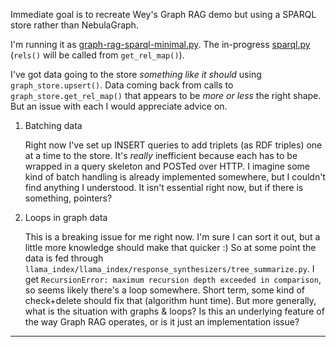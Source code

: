 <!-- title: llama_index SPARQL Questions -->

Immediate goal is to recreate Wey's Graph RAG demo but using a SPARQL store rather than NebulaGraph.

I'm running it as [graph-rag-sparql-minimal.py](https://github.com/danja/nlp/blob/main/GraphRAG/src/graph-rag-sparql-minimal.py). The in-progress [sparql.py](https://github.com/danja/llama_index/blob/add-sparql/llama_index/graph_stores/sparql.py) (`rels()` will be called from `get_rel_map()`).

I've got data going to the store _something like it should_ using `graph_store.upsert()`. Data coming back from calls to `graph_store.get_rel_map()` that appears to be _more or less_ the right shape. But an issue with each I would appreciate advice on.

1. Batching data

   Right now I've set up INSERT queries to add triplets (as RDF triples) one at a time to the store. It's _really_ inefficient because each has to be wrapped in a query skeleton and POSTed over HTTP. I imagine some kind of batch handling is already implemented somewhere, but I couldn't find anything I understood. It isn't essential right now, but if there is something, pointers?

2. Loops in graph data

   This is a breaking issue for me right now. I'm sure I can sort it out, but a little more knowledge should make that quicker :)
   So at some point the data is fed through `llama_index/llama_index/response_synthesizers/tree_summarize.py`.
   I get `RecursionError: maximum recursion depth exceeded in comparison`, so seems likely there's a loop somewhere. Short term, some kind of check+delete should fix that (algorithm hunt time). But more generally, what is the situation with graphs & loops? Is this an underlying feature of the way Graph RAG operates, or is it just an implementation issue?

---
